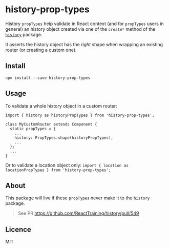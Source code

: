 # history-prop-types

History `propTypes` help validate in React context (and for `propTypes` users in general) an history object
created via one of the `create*` method of the [`history`](https://github.com/ReactTraining/history/) package.

It asserts the history object has the *right* shape when wrapping an existing router (or creating a custom one).

## Install

`npm install --save history-prop-types`

## Usage

To validate a whole history object in a custom router:
```
import { history as historyPropTypes } from 'history-prop-types';

class MyCustomRouter extends Component {
  static propTypes = {
    ...
    history: PropTypes.shape(historyPropTypes),
    ...
  };
  ...
}
```

Or to validate a location object only:
`import { location as locationPropTypes } from 'history-prop-types';`

## About

This package will live if these `propTypes` never make it to the `history` package.
> See PR https://github.com/ReactTraining/history/pull/549 

## Licence

MIT